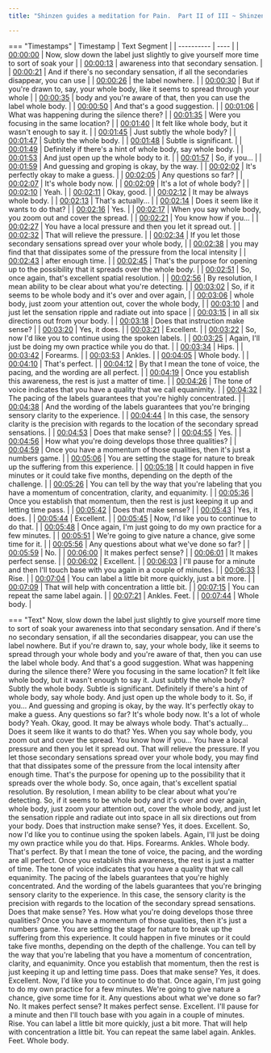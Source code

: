 ```yaml
---
title: "Shinzen guides a meditation for Pain.  Part II of III ~ Shinzen Young"

---
```

=== "Timestamps"
    | Timestamp | Text Segment |
    | ---------- | ----  |
    | [00:00:00](https://www.youtube.com/watch?v=miX52Exkkqk&t=0) |  Now, slow down the label just slightly to give yourself more time to sort of soak your |
    | [00:00:13](https://www.youtube.com/watch?v=miX52Exkkqk&t=13) |  awareness into that secondary sensation. |
    | [00:00:21](https://www.youtube.com/watch?v=miX52Exkkqk&t=21) |  And if there's no secondary sensation, if all the secondaries disappear, you can use |
    | [00:00:26](https://www.youtube.com/watch?v=miX52Exkkqk&t=26) |  the label nowhere. |
    | [00:00:30](https://www.youtube.com/watch?v=miX52Exkkqk&t=30) |  But if you're drawn to, say, your whole body, like it seems to spread through your whole |
    | [00:00:35](https://www.youtube.com/watch?v=miX52Exkkqk&t=35) |  body and you're aware of that, then you can use the label whole body. |
    | [00:00:50](https://www.youtube.com/watch?v=miX52Exkkqk&t=50) |  And that's a good suggestion. |
    | [00:01:06](https://www.youtube.com/watch?v=miX52Exkkqk&t=66) |  What was happening during the silence there? |
    | [00:01:35](https://www.youtube.com/watch?v=miX52Exkkqk&t=95) |  Were you focusing in the same location? |
    | [00:01:40](https://www.youtube.com/watch?v=miX52Exkkqk&t=100) |  It felt like whole body, but it wasn't enough to say it. |
    | [00:01:45](https://www.youtube.com/watch?v=miX52Exkkqk&t=105) |  Just subtly the whole body? |
    | [00:01:47](https://www.youtube.com/watch?v=miX52Exkkqk&t=107) |  Subtly the whole body. |
    | [00:01:48](https://www.youtube.com/watch?v=miX52Exkkqk&t=108) |  Subtle is significant. |
    | [00:01:49](https://www.youtube.com/watch?v=miX52Exkkqk&t=109) |  Definitely if there's a hint of whole body, say whole body. |
    | [00:01:53](https://www.youtube.com/watch?v=miX52Exkkqk&t=113) |  And just open up the whole body to it. |
    | [00:01:57](https://www.youtube.com/watch?v=miX52Exkkqk&t=117) |  So, if you... |
    | [00:01:59](https://www.youtube.com/watch?v=miX52Exkkqk&t=119) |  And guessing and groping is okay, by the way. |
    | [00:02:02](https://www.youtube.com/watch?v=miX52Exkkqk&t=122) |  It's perfectly okay to make a guess. |
    | [00:02:05](https://www.youtube.com/watch?v=miX52Exkkqk&t=125) |  Any questions so far? |
    | [00:02:07](https://www.youtube.com/watch?v=miX52Exkkqk&t=127) |  It's whole body now. |
    | [00:02:09](https://www.youtube.com/watch?v=miX52Exkkqk&t=129) |  It's a lot of whole body? |
    | [00:02:10](https://www.youtube.com/watch?v=miX52Exkkqk&t=130) |  Yeah. |
    | [00:02:11](https://www.youtube.com/watch?v=miX52Exkkqk&t=131) |  Okay, good. |
    | [00:02:12](https://www.youtube.com/watch?v=miX52Exkkqk&t=132) |  It may be always whole body. |
    | [00:02:13](https://www.youtube.com/watch?v=miX52Exkkqk&t=133) |  That's actually... |
    | [00:02:14](https://www.youtube.com/watch?v=miX52Exkkqk&t=134) |  Does it seem like it wants to do that? |
    | [00:02:16](https://www.youtube.com/watch?v=miX52Exkkqk&t=136) |  Yes. |
    | [00:02:17](https://www.youtube.com/watch?v=miX52Exkkqk&t=137) |  When you say whole body, you zoom out and cover the spread. |
    | [00:02:21](https://www.youtube.com/watch?v=miX52Exkkqk&t=141) |  You know how if you... |
    | [00:02:27](https://www.youtube.com/watch?v=miX52Exkkqk&t=147) |  You have a local pressure and then you let it spread out. |
    | [00:02:32](https://www.youtube.com/watch?v=miX52Exkkqk&t=152) |  That will relieve the pressure. |
    | [00:02:34](https://www.youtube.com/watch?v=miX52Exkkqk&t=154) |  If you let those secondary sensations spread over your whole body, |
    | [00:02:38](https://www.youtube.com/watch?v=miX52Exkkqk&t=158) |  you may find that that dissipates some of the pressure from the local intensity |
    | [00:02:43](https://www.youtube.com/watch?v=miX52Exkkqk&t=163) |  after enough time. |
    | [00:02:45](https://www.youtube.com/watch?v=miX52Exkkqk&t=165) |  That's the purpose for opening up to the possibility that it spreads over the whole body. |
    | [00:02:51](https://www.youtube.com/watch?v=miX52Exkkqk&t=171) |  So, once again, that's excellent spatial resolution. |
    | [00:02:56](https://www.youtube.com/watch?v=miX52Exkkqk&t=176) |  By resolution, I mean ability to be clear about what you're detecting. |
    | [00:03:02](https://www.youtube.com/watch?v=miX52Exkkqk&t=182) |  So, if it seems to be whole body and it's over and over again, |
    | [00:03:06](https://www.youtube.com/watch?v=miX52Exkkqk&t=186) |  whole body, just zoom your attention out, cover the whole body, |
    | [00:03:10](https://www.youtube.com/watch?v=miX52Exkkqk&t=190) |  and just let the sensation ripple and radiate out into space |
    | [00:03:15](https://www.youtube.com/watch?v=miX52Exkkqk&t=195) |  in all six directions out from your body. |
    | [00:03:18](https://www.youtube.com/watch?v=miX52Exkkqk&t=198) |  Does that instruction make sense? |
    | [00:03:20](https://www.youtube.com/watch?v=miX52Exkkqk&t=200) |  Yes, it does. |
    | [00:03:21](https://www.youtube.com/watch?v=miX52Exkkqk&t=201) |  Excellent. |
    | [00:03:22](https://www.youtube.com/watch?v=miX52Exkkqk&t=202) |  So, now I'd like you to continue using the spoken labels. |
    | [00:03:25](https://www.youtube.com/watch?v=miX52Exkkqk&t=205) |  Again, I'll just be doing my own practice while you do that. |
    | [00:03:34](https://www.youtube.com/watch?v=miX52Exkkqk&t=214) |  Hips. |
    | [00:03:42](https://www.youtube.com/watch?v=miX52Exkkqk&t=222) |  Forearms. |
    | [00:03:53](https://www.youtube.com/watch?v=miX52Exkkqk&t=233) |  Ankles. |
    | [00:04:05](https://www.youtube.com/watch?v=miX52Exkkqk&t=245) |  Whole body. |
    | [00:04:10](https://www.youtube.com/watch?v=miX52Exkkqk&t=250) |  That's perfect. |
    | [00:04:12](https://www.youtube.com/watch?v=miX52Exkkqk&t=252) |  By that I mean the tone of voice, the pacing, and the wording are all perfect. |
    | [00:04:19](https://www.youtube.com/watch?v=miX52Exkkqk&t=259) |  Once you establish this awareness, the rest is just a matter of time. |
    | [00:04:26](https://www.youtube.com/watch?v=miX52Exkkqk&t=266) |  The tone of voice indicates that you have a quality that we call equanimity. |
    | [00:04:32](https://www.youtube.com/watch?v=miX52Exkkqk&t=272) |  The pacing of the labels guarantees that you're highly concentrated. |
    | [00:04:38](https://www.youtube.com/watch?v=miX52Exkkqk&t=278) |  And the wording of the labels guarantees that you're bringing sensory clarity to the experience. |
    | [00:04:44](https://www.youtube.com/watch?v=miX52Exkkqk&t=284) |  In this case, the sensory clarity is the precision with regards to the location of the secondary spread sensations. |
    | [00:04:53](https://www.youtube.com/watch?v=miX52Exkkqk&t=293) |  Does that make sense? |
    | [00:04:55](https://www.youtube.com/watch?v=miX52Exkkqk&t=295) |  Yes. |
    | [00:04:56](https://www.youtube.com/watch?v=miX52Exkkqk&t=296) |  How what you're doing develops those three qualities? |
    | [00:04:59](https://www.youtube.com/watch?v=miX52Exkkqk&t=299) |  Once you have a momentum of those qualities, then it's just a numbers game. |
    | [00:05:06](https://www.youtube.com/watch?v=miX52Exkkqk&t=306) |  You are setting the stage for nature to break up the suffering from this experience. |
    | [00:05:18](https://www.youtube.com/watch?v=miX52Exkkqk&t=318) |  It could happen in five minutes or it could take five months, depending on the depth of the challenge. |
    | [00:05:26](https://www.youtube.com/watch?v=miX52Exkkqk&t=326) |  You can tell by the way that you're labeling that you have a momentum of concentration, clarity, and equanimity. |
    | [00:05:36](https://www.youtube.com/watch?v=miX52Exkkqk&t=336) |  Once you establish that momentum, then the rest is just keeping it up and letting time pass. |
    | [00:05:42](https://www.youtube.com/watch?v=miX52Exkkqk&t=342) |  Does that make sense? |
    | [00:05:43](https://www.youtube.com/watch?v=miX52Exkkqk&t=343) |  Yes, it does. |
    | [00:05:44](https://www.youtube.com/watch?v=miX52Exkkqk&t=344) |  Excellent. |
    | [00:05:45](https://www.youtube.com/watch?v=miX52Exkkqk&t=345) |  Now, I'd like you to continue to do that. |
    | [00:05:48](https://www.youtube.com/watch?v=miX52Exkkqk&t=348) |  Once again, I'm just going to do my own practice for a few minutes. |
    | [00:05:51](https://www.youtube.com/watch?v=miX52Exkkqk&t=351) |  We're going to give nature a chance, give some time for it. |
    | [00:05:56](https://www.youtube.com/watch?v=miX52Exkkqk&t=356) |  Any questions about what we've done so far? |
    | [00:05:59](https://www.youtube.com/watch?v=miX52Exkkqk&t=359) |  No. |
    | [00:06:00](https://www.youtube.com/watch?v=miX52Exkkqk&t=360) |  It makes perfect sense? |
    | [00:06:01](https://www.youtube.com/watch?v=miX52Exkkqk&t=361) |  It makes perfect sense. |
    | [00:06:02](https://www.youtube.com/watch?v=miX52Exkkqk&t=362) |  Excellent. |
    | [00:06:03](https://www.youtube.com/watch?v=miX52Exkkqk&t=363) |  I'll pause for a minute and then I'll touch base with you again in a couple of minutes. |
    | [00:06:33](https://www.youtube.com/watch?v=miX52Exkkqk&t=393) |  Rise. |
    | [00:07:04](https://www.youtube.com/watch?v=miX52Exkkqk&t=424) |  You can label a little bit more quickly, just a bit more. |
    | [00:07:09](https://www.youtube.com/watch?v=miX52Exkkqk&t=429) |  That will help with concentration a little bit. |
    | [00:07:15](https://www.youtube.com/watch?v=miX52Exkkqk&t=435) |  You can repeat the same label again. |
    | [00:07:21](https://www.youtube.com/watch?v=miX52Exkkqk&t=441) |  Ankles. Feet. |
    | [00:07:44](https://www.youtube.com/watch?v=miX52Exkkqk&t=464) |  Whole body. |

=== "Text"
     Now, slow down the label just slightly to give yourself more time to sort of soak your awareness into that secondary sensation. And if there's no secondary sensation, if all the secondaries disappear, you can use the label nowhere. But if you're drawn to, say, your whole body, like it seems to spread through your whole body and you're aware of that, then you can use the label whole body. And that's a good suggestion. What was happening during the silence there? Were you focusing in the same location? It felt like whole body, but it wasn't enough to say it. Just subtly the whole body? Subtly the whole body. Subtle is significant. Definitely if there's a hint of whole body, say whole body. And just open up the whole body to it. So, if you... And guessing and groping is okay, by the way. It's perfectly okay to make a guess. Any questions so far? It's whole body now. It's a lot of whole body? Yeah. Okay, good. It may be always whole body. That's actually... Does it seem like it wants to do that? Yes. When you say whole body, you zoom out and cover the spread. You know how if you... You have a local pressure and then you let it spread out. That will relieve the pressure. If you let those secondary sensations spread over your whole body, you may find that that dissipates some of the pressure from the local intensity after enough time. That's the purpose for opening up to the possibility that it spreads over the whole body. So, once again, that's excellent spatial resolution. By resolution, I mean ability to be clear about what you're detecting. So, if it seems to be whole body and it's over and over again, whole body, just zoom your attention out, cover the whole body, and just let the sensation ripple and radiate out into space in all six directions out from your body. Does that instruction make sense? Yes, it does. Excellent. So, now I'd like you to continue using the spoken labels. Again, I'll just be doing my own practice while you do that. Hips. Forearms. Ankles. Whole body. That's perfect. By that I mean the tone of voice, the pacing, and the wording are all perfect. Once you establish this awareness, the rest is just a matter of time. The tone of voice indicates that you have a quality that we call equanimity. The pacing of the labels guarantees that you're highly concentrated. And the wording of the labels guarantees that you're bringing sensory clarity to the experience. In this case, the sensory clarity is the precision with regards to the location of the secondary spread sensations. Does that make sense? Yes. How what you're doing develops those three qualities? Once you have a momentum of those qualities, then it's just a numbers game. You are setting the stage for nature to break up the suffering from this experience. It could happen in five minutes or it could take five months, depending on the depth of the challenge. You can tell by the way that you're labeling that you have a momentum of concentration, clarity, and equanimity. Once you establish that momentum, then the rest is just keeping it up and letting time pass. Does that make sense? Yes, it does. Excellent. Now, I'd like you to continue to do that. Once again, I'm just going to do my own practice for a few minutes. We're going to give nature a chance, give some time for it. Any questions about what we've done so far? No. It makes perfect sense? It makes perfect sense. Excellent. I'll pause for a minute and then I'll touch base with you again in a couple of minutes. Rise. You can label a little bit more quickly, just a bit more. That will help with concentration a little bit. You can repeat the same label again. Ankles. Feet. Whole body.